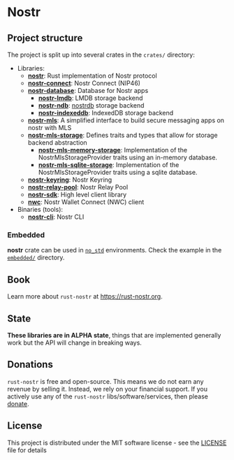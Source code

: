 # Nostr

## Project structure

The project is split up into several crates in the `crates/` directory:

- Libraries:
  - [**nostr**](./crates/nostr): Rust implementation of Nostr protocol
  - [**nostr-connect**](./crates/nostr-connect): Nostr Connect (NIP46)
  - [**nostr-database**](./crates/nostr-database): Database for Nostr apps
    - [**nostr-lmdb**](./crates/nostr-lmdb): LMDB storage backend
    - [**nostr-ndb**](./crates/nostr-ndb): [nostrdb](https://github.com/damus-io/nostrdb) storage backend
    - [**nostr-indexeddb**](./crates/nostr-indexeddb): IndexedDB storage backend
  - [**nostr-mls**](./crates/nostr-mls): A simplified interface to build secure messaging apps on nostr with MLS
  - [**nostr-mls-storage**](./crates/nostr-mls-storage): Defines traits and types that allow for storage backend abstraction
    - [**nostr-mls-memory-storage**](./crates/nostr-mls-memory-storage): Implementation of the NostrMlsStorageProvider traits using an in-memory database.
    - [**nostr-mls-sqlite-storage**](./crates/nostr-mls-sqlite-storage): Implementation of the NostrMlsStorageProvider traits using a sqlite database.
  - [**nostr-keyring**](./crates/nostr-keyring): Nostr Keyring
  - [**nostr-relay-pool**](./crates/nostr-relay-pool): Nostr Relay Pool
  - [**nostr-sdk**](./crates/nostr-sdk): High level client library
  - [**nwc**](./crates/nwc): Nostr Wallet Connect (NWC) client
- Binaries (tools):
  - [**nostr-cli**](./crates/nostr-cli): Nostr CLI

### Embedded

**nostr** crate can be used in [`no_std`](https://docs.rust-embedded.org/book/intro/no-std.html) environments.
Check the example in the [`embedded/`](./crates/nostr/examples/embedded) directory.

## Book

Learn more about `rust-nostr` at <https://rust-nostr.org>.

## State

**These libraries are in ALPHA state**, things that are implemented generally work but the API will change in breaking ways.

## Donations

`rust-nostr` is free and open-source. This means we do not earn any revenue by selling it. Instead, we rely on your financial support. If you actively use any of the `rust-nostr` libs/software/services, then please [donate](https://rust-nostr.org/donate).

## License

This project is distributed under the MIT software license - see the [LICENSE](LICENSE) file for details
